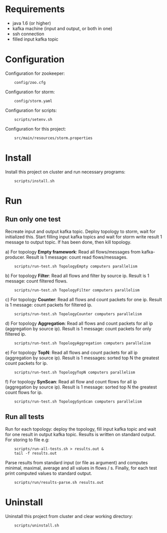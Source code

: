 Requirements
============================
* java 1.6 (or higher)
* kafka machine (input and output, or both in one)
* ssh connection
* filled input kafka topic

Configuration
============================

Configuration for zookeeper:

        config/zoo.cfg

Configuration for storm:

        config/storm.yaml

Configuration for scripts:

        scripts/setenv.sh

Configuration for this project:

        src/main/resources/storm.properties

Install
============================

Install this project on cluster and run necessary programs:

        scripts/install.sh

Run
============================

Run only one test
----------------------------

Recreate input and output kafka topic. Deploy topology to storm, wait for
initialized this. Start filling input kafka topics and wait for storm write
result 1 message to output topic. If has been done, then kill topology.

a) For topology <b>Empty framework</b>: Read all flows/messages from kafka-producer.
Result is 1 message: count read flows/messages.

        scripts/run-test.sh TopologyEmpty computers parallelism

b) For topology <b>Filter</b>: Read all flows and filter by source ip.
Result is 1 message: count filtered flows.

        scripts/run-test.sh TopologyFilter computers parallelism

c) For topology <b>Counter</b>: Read all flows and count packets for one ip.
Result is 1 message: count packets for filtered ip.

        scripts/run-test.sh TopologyCounter computers parallelism

d) For topology <b>Aggregation</b>: Read all flows and count packets for all ip
(aggregation by source ip). Result is 1 message: count packets for only filtered ip.

        scripts/run-test.sh TopologyAggregation computers parallelism

e) For topology <b>TopN</b>: Read all flows and count packets for all ip (aggregation
by source ip). Result is 1 messages: sorted top N the greatest count packets for ip.

        scripts/run-test.sh TopologyTopN computers parallelism

f) For topology <b>SynScan</b>: Read all flow and count flows for all ip (aggregation
by source ip). Result is 1 message: sorted top N the greatest count flows for ip.

        scripts/run-test.sh TopologySynScan computers parallelism

Run all tests
----------------------------

Run for each topology: deploy the topology, fill input kafka topic and wait for one
result in output kafka topic. Results is written on standard output.
For storing to file e.g:

        scripts/run-all-tests.sh > results.out &
        tail -f results.out

Parse results from standard input (or file as argument) and computes minimal, maximal,
average and all values in flows / s. Finally, for each test print computed values
to standard output.

        scripts/run/results-parse.sh results.out

Uninstall
============================

Uninstall this project from cluster and clear working directory:

        scripts/uninstall.sh
